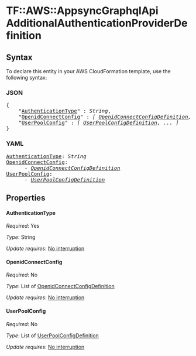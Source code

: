 # TF::AWS::AppsyncGraphqlApi AdditionalAuthenticationProviderDefinition

## Syntax

To declare this entity in your AWS CloudFormation template, use the following syntax:

### JSON

<pre>
{
    "<a href="#authenticationtype" title="AuthenticationType">AuthenticationType</a>" : <i>String</i>,
    "<a href="#openidconnectconfig" title="OpenidConnectConfig">OpenidConnectConfig</a>" : <i>[ <a href="openidconnectconfigdefinition.md">OpenidConnectConfigDefinition</a>, ... ]</i>,
    "<a href="#userpoolconfig" title="UserPoolConfig">UserPoolConfig</a>" : <i>[ <a href="userpoolconfigdefinition.md">UserPoolConfigDefinition</a>, ... ]</i>
}
</pre>

### YAML

<pre>
<a href="#authenticationtype" title="AuthenticationType">AuthenticationType</a>: <i>String</i>
<a href="#openidconnectconfig" title="OpenidConnectConfig">OpenidConnectConfig</a>: <i>
      - <a href="openidconnectconfigdefinition.md">OpenidConnectConfigDefinition</a></i>
<a href="#userpoolconfig" title="UserPoolConfig">UserPoolConfig</a>: <i>
      - <a href="userpoolconfigdefinition.md">UserPoolConfigDefinition</a></i>
</pre>

## Properties

#### AuthenticationType

_Required_: Yes

_Type_: String

_Update requires_: [No interruption](https://docs.aws.amazon.com/AWSCloudFormation/latest/UserGuide/using-cfn-updating-stacks-update-behaviors.html#update-no-interrupt)

#### OpenidConnectConfig

_Required_: No

_Type_: List of <a href="openidconnectconfigdefinition.md">OpenidConnectConfigDefinition</a>

_Update requires_: [No interruption](https://docs.aws.amazon.com/AWSCloudFormation/latest/UserGuide/using-cfn-updating-stacks-update-behaviors.html#update-no-interrupt)

#### UserPoolConfig

_Required_: No

_Type_: List of <a href="userpoolconfigdefinition.md">UserPoolConfigDefinition</a>

_Update requires_: [No interruption](https://docs.aws.amazon.com/AWSCloudFormation/latest/UserGuide/using-cfn-updating-stacks-update-behaviors.html#update-no-interrupt)


